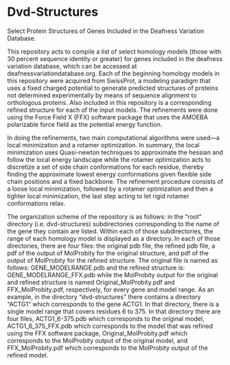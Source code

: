 Dvd-Structures
==============

Select Protein Structures of Genes Included in the Deafness Variation Database.

This repository acts to compile a list of select homology models (those with 30 percent sequence identity or greater) for genes included in the deafness variation database, which can be accessed at deafnessvariationdatabase.org. Each of the beginning homology models in this repository were acquired from SwissProt, a modeling paradigm that uses a fixed charged potential to generate predicted structures of proteins not determined experimentally by means of sequence alignment to orthologous proteins. Also included in this repository is a corresponding refined structure for each of the input models. The refinements were done using the Force Field X  (FFX) software package that uses the AMOEBA polarizable force field as the potential energy function.

In doing the refinements, two main computational algorithms were used—a local minimization and a rotamer optimization. In summary, the local minimization uses Quasi-newton techniques to approximate the hessian and follow the local energy landscape while the rotamer optimization acts to discretize a set of side chain conformations for each residue, thereby finding the approximate lowest energy conformations given flexible side chain positions and a fixed backbone. The refinement procedure consists of a loose local minimization, followed by a rotamer optimization and then a tighter local minimization, the last step acting to let rigid rotamer conformations relax. 

The organization scheme of the repository is as follows: in the “root” directory (i.e. dvd-structures) subdirectories corresponding to the name of the gene they contain are listed. Within each of those subdirectories, the range of each homology model is displayed as a directory. In each of those directories, there are four files: the original pdb file, the refined pdb file, a pdf of the output of MolProbity for the original structure, and pdf of the output of MolProbity for the refined structure. The original file is named as follows: GENE_MODELRANGE.pdb and the refined structure is: GENE_MODELRANGE_FFX.pdb while the MolProbity output for the original and refined structure is named Original_MolProbity.pdf and FFX_MolProbity.pdf, respectively, for every gene and model range. As an example, in the directory “dvd-structures” there contains a directory “ACTG1” which corresponds to the gene ACTG1. In that directory, there is a single model range that covers residues 6 to 375. In that directory there are four files, ACTG1_6-375.pdb which corresponds to the original model, ACTG1_6_375_FFX.pdb which corresponds to the model that was refined using the FFX software package, Original_MolProbity.pdf which corresponds to the MolProbity output of the original model, and FFX_MolProbity.pdf which corresponds to the MolProbity output of the refined model.
